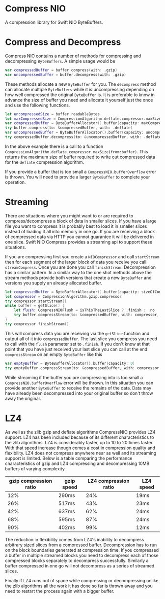 # Compress NIO

A compression library for Swift NIO ByteBuffers.

# Compress and Decompress
Compress NIO contains a number of methods for compressing and decompressing `ByteBuffers`. A simple usage would be 
```swift
var compressedBuffer = buffer.compress(with: .gzip)
var uncompressedBuffer = buffer.decompress(with: .gzip)
```
These methods allocate a new `ByteBuffer` for you. The `decompress` method can allocate multiple `ByteBuffers` while it is uncompressing depending on how well compressed the original `ByteBuffer` is. It is preferable to know in advance the size of buffer you need and allocate it yourself just the once and use the following functions.
```swift
let uncompressedSize = buffer.readableBytes
let maxCompressedSize = CompressionAlgorithm.deflate.compressor.maxSize(from:buffer)
var compressedBuffer = ByteBufferAllocator().buffer(capacity: maxCompressedSize)
try buffer.compress(to: &compressedBuffer, with: .deflate)
var uncompressedBuffer = ByteBufferAllocator().buffer(capacity: uncompressedSize)
try compressedBuffer.decompress(to: &uncompressedBuffer, with: .deflate)
```
In the above example there is a call to a function `CompressionAlgorithm.deflate.compressor.maxSize(from:buffer)`. This returns the maximum size of buffer required to write out compressed data for the `deflate` compression algorithm.

If you provide a buffer that is too small a `CompressNIO.bufferOverflow` error is thrown. You will need to provide a larger `ByteBuffer` to complete your operation.

# Streaming
There are situations where you might want to or are required to compress/decompress a block of data in smaller slices. If you have a large file you want to compress it is probably best to load it in smaller slices instead of loading it all into memory in one go. If you are receiving a block of compressed data via HTTP you cannot guarantee it will be delivered in one slice. Swift NIO Compress provides a streaming api to support these situations. 

If you are compressing first you create a `NIOCompressor` and call `startStream` then for each segment of the larger block of data you receive you call `streamCompress`. Once you are done you call `finishStream`. Decompression has a similar pattern. In a similar way to the one shot methods above the stream methods provide both versions that create a new `ByteBuffer` and versions you supply an already allocated buffer. 
```swift
let compressedBuffer = ByteBufferAllocator().buffer(capacity: sizeOfCompressedData)
let compressor = CompressionAlgorithm.gzip.compressor
try compressor.startStream()
while buffer = getSlice() {
    let flush: CompressNIOFlush = isThisTheLastSlice ? .finish : .no
    try buffer.compressStream(to: &compressedBuffer, with: compressor, flush: flush)
}
try compressor.finishStream()
```
This will compress data you are receiving via the `getSlice` function and output all of it into `compressedBuffer`. The last slice you compress you need to call with the `flush` parameter set to `.finish`. If you don't know at that point that you have just received your last slice you can call at the end `compressStream` on an empty `ByteBuffer` like this
```swift
var emptyBuffer = ByteBufferAllocator().buffer(capacity: 0)
try emptyBuffer.compressStream(to: &compressedBuffer, with: compressor, flush: .finish)
```

While streaming if the buffer you are compressing into is too small a `CompressNIO.bufferOverflow` error will be thrown. In this situation you can provide another `ByteBuffer` to receive the remains of the data. Data may have already been decompressed into your original buffer so don't throw away the original.

# LZ4

As well as the zlib gzip and deflate algorithms CompressNIO provides LZ4 support. LZ4 has been included because of its different characteristics to the zlib algorithms. LZ4 is considerably faster, up to 10 to 20 times faster. With that speed increase though comes a cost in compression quality and flexibility. LZ4 does not compress anywhere near as well and its streaming support is limited. Below is a table comparing the performance characteristics of gzip and LZ4 compressing and decompressing 10MB buffers of varying complexity.

gzip compression ratio | gzip speed | LZ4 compression ratio | LZ4 speed
-----------------------|------------|-----------------------|----------
12%                    |290ms       |24%                    |19ms
26%                    |517ms       |43%                    |23ms
42%                    |637ms       |62%                    |24ms
68%                    |595ms       |87%                    |24ms
90%                    |402ms       |99%                    |12ms

The reduction in flexibility comes from LZ4's inability to decompress arbitrary sized slices from a compressed buffer. Decompression has to run on the block boundaries generated at compression time. If you compressed a buffer in multiple streamed blocks you need to decompress each of those compressed blocks separately to decompress successfully. Similarly a buffer compressed in one go will not decompress as a series of streamed slices.

Finally if LZ4 runs out of space while compressing or decompressing unlike the zlib algorithms all the work it has done so far is thrown away and you need to restart the process again with a bigger buffer.


